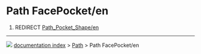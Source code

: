 # Path FacePocket/en
1.  REDIRECT [Path_Pocket_Shape/en](Path_Pocket_Shape/en.md)



---
![](images/Right_arrow.png) [documentation index](../README.md) > [Path](Path_Workbench.md) > Path FacePocket/en
